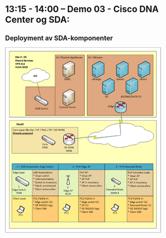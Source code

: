 # 13:15 - 14:00 – Demo 03 - Cisco DNA Center og SDA: 
## Deployment av SDA-komponenter

![MP1](HLD_DEMO_03.png "MP1")